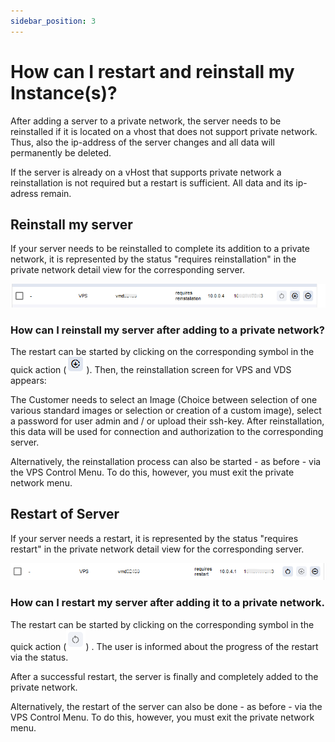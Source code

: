 ```yaml
---
sidebar_position: 3
---
```


# How can I restart and reinstall my Instance(s)?

After adding a server to a private network, the server needs to be reinstalled if it is located on a vhost that does not support private network. Thus, also the ip-address of the server changes and all data will permanently be deleted. 

If the server is already on a vHost that supports private network a reinstallation is not required but a restart is sufficient. All data and its ip-adress remain. 


## Reinstall my server  
If your server needs to be reinstalled to complete its addition to a private network, it is represented by the status "requires reinstallation" in the private network detail view for the corresponding server.
<p align="center">
<img src="/img/products/private-network/tutorial/privateNetworkDetailItem.png" alt="Private Network Detail One Item With Restart and Reinstallation"/>
</p>

### How can I reinstall my server after adding to a private network? 
The restart can be started by clicking on the corresponding symbol in the quick action (<img src="/img/products/private-network/tutorial/reinstallationIcon.png"/>).
Then, the reinstallation screen for VPS and VDS appears: 

The Customer needs to select an Image (Choice between selection of one various standard images or selection or creation of a custom image), select a password for user admin and / or upload their ssh-key. After reinstallation, this data will be used for connection and authorization to the corresponding server. 

Alternatively, the reinstallation process can also be started - as before - via the VPS Control Menu. To do this, however, you must exit the private network menu.

## Restart of Server 
If your server needs a restart, it is represented by the status "requires restart" in the private network detail view for the corresponding server.
<p align="center">
<img src="/img/products/private-network/tutorial/privateNetworkDetailItem2.png" alt="Private Network Detail One Item With Restart and Reinstallation"/>
</p>

### How can I restart my server after adding it to a private network. 
The restart can be started by clicking on the corresponding symbol in the quick action (<img src="/img/products/private-network/tutorial/restartIcon.png"/>) . The user is informed about the progress of the restart via the status.

After a successful restart, the server is finally and completely added to the private network.

Alternatively, the restart of the server can also be done - as before - via the VPS Control Menu. To do this, however, you must exit the private network menu.